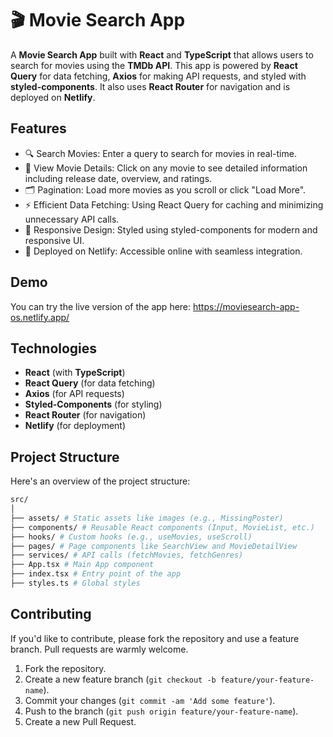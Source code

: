# 🎬 Movie Search App
A **Movie Search App** built with **React** and **TypeScript** that allows users to search for movies using the **TMDb API**. This app is powered by **React Query** for data fetching, **Axios** for making API requests, and styled with **styled-components**. It also uses **React Router** for navigation and is deployed on **Netlify**.

<!-- Table of Contents
Features
Demo
Technologies
Setup
Environment Variables
Usage
Project Structure
Contributing
License -->

## Features
- 🔍 Search Movies: Enter a query to search for movies in real-time.
- 📜 View Movie Details: Click on any movie to see detailed information including release date, overview, and ratings.
- 🗂 Pagination: Load more movies as you scroll or click "Load More".
- ⚡ Efficient Data Fetching: Using React Query for caching and minimizing unnecessary API calls.
- 🎨 Responsive Design: Styled using styled-components for modern and responsive UI.
- 🚀 Deployed on Netlify: Accessible online with seamless integration.

## Demo
You can try the live version of the app here: https://moviesearch-app-os.netlify.app/

## Technologies
- **React** (with **TypeScript**)
- **React Query** (for data fetching)
- **Axios** (for API requests)
- **Styled-Components** (for styling)
- **React Router** (for navigation)
- **Netlify** (for deployment)

<!-- Setup
To run this project locally, follow these steps:

Prerequisites
Make sure you have Node.js and npm (or yarn) installed on your machine.

Clone the repository:

git clone https://github.com/your-username/movie-search-app.git
cd movie-search-app
Install dependencies:

npm install
Create a .env file in the root of the project and add the following environment variables:

VITE_TMDB_API_KEY=<Your_TMDB_API_Key>
VITE_TMDB_API_URL=https://api.themoviedb.org/3/search/movie
VITE_TMDB_API_GENRE_URL=https://api.themoviedb.org/3/genre/movie/list
You can get your TMDb API Key by creating an account at TMDb.

Start the development server:

npm run dev
Visit the app at http://localhost:3000 in your browser.

Environment Variables
The following environment variables are required to connect to the TMDb API:

VITE_TMDB_API_KEY: Your API key from TMDb.
VITE_TMDB_API_URL: The base URL for searching movies.
VITE_TMDB_API_GENRE_URL: The base URL for fetching genres.
These variables should be set in your .env file. They are handled on the server and are not exposed to the client-side.

Usage
Once the app is running, you can:

Enter a search term in the search bar to find movies.
Browse through the list of movies that match the search.
Click on any movie to view detailed information about it.
Scroll to load more movies or click the "Load More" button. -->

## Project Structure
Here's an overview of the project structure:

```bash
src/
│
├── assets/ # Static assets like images (e.g., MissingPoster)
├── components/ # Reusable React components (Input, MovieList, etc.)
├── hooks/ # Custom hooks (e.g., useMovies, useScroll)
├── pages/ # Page components like SearchView and MovieDetailView
├── services/ # API calls (fetchMovies, fetchGenres)
├── App.tsx # Main App component
├── index.tsx # Entry point of the app
├── styles.ts # Global styles
```

<!-- ├── env.d.ts              # TypeScript definitions for environment variables -->

## Contributing
If you'd like to contribute, please fork the repository and use a feature branch. Pull requests are warmly welcome.

1. Fork the repository.
2. Create a new feature branch (```git checkout -b feature/your-feature-name```).
3. Commit your changes (```git commit -am 'Add some feature'```).
4. Push to the branch (```git push origin feature/your-feature-name```).
5. Create a new Pull Request.
